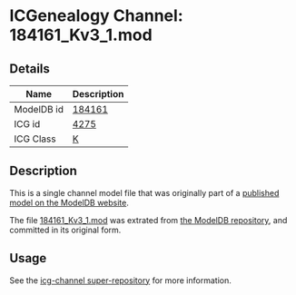 # ICGenealogy Channel: 184161\_Kv3\_1.mod

## Details

Name | Description
---- | -----------
ModelDB id | [184161](http://senselab.med.yale.edu/ModelDB/ShowModel.cshtml?model=184161)
ICG id | [4275](http://icg.neurotheory.ox.ac.uk/channels/1/4275)
ICG Class | [K](http://icg.neurotheory.ox.ac.uk/channels/1)

## Description

This is a single channel model file that was originally part of a [published model on the ModelDB website](http://senselab.med.yale.edu/mModelDB/ShowModel.cshtml?model=184161).

The file [184161\_Kv3\_1.mod](184161_Kv3_1.mod) was extrated from [the ModelDB repository](http://senselab.med.yale.edu/ModelDB/ShowModel.cshtml?model=184161), and committed in its original form.

## Usage

See the [icg-channel super-repository](https://github.com/icgenealogy/icg-channels) for more information.